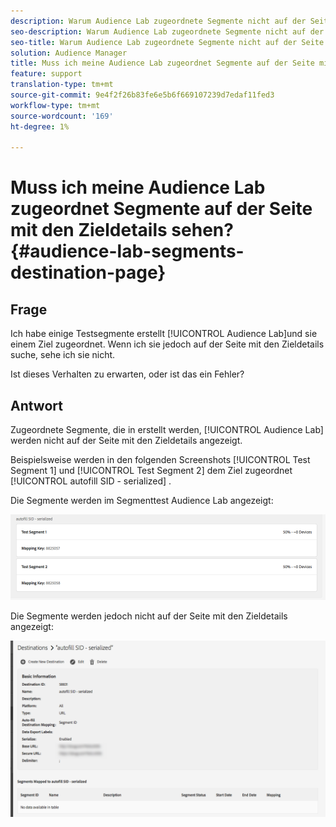 ```yaml
---
description: Warum Audience Lab zugeordnete Segmente nicht auf der Seite mit den Zieldetails angezeigt werden.
seo-description: Warum Audience Lab zugeordnete Segmente nicht auf der Seite mit den Zieldetails angezeigt werden.
seo-title: Warum Audience Lab zugeordnete Segmente nicht auf der Seite mit den Zieldetails angezeigt werden.
solution: Audience Manager
title: Muss ich meine Audience Lab zugeordnet Segmente auf der Seite mit den Zieldetails sehen?
feature: support
translation-type: tm+mt
source-git-commit: 9e4f2f26b83fe6e5b6f669107239d7edaf11fed3
workflow-type: tm+mt
source-wordcount: '169'
ht-degree: 1%

---
```



# Muss ich meine Audience Lab zugeordnet Segmente auf der Seite mit den Zieldetails sehen? {#audience-lab-segments-destination-page}

## Frage

Ich habe einige Testsegmente erstellt [!UICONTROL Audience Lab]und sie einem Ziel zugeordnet. Wenn ich sie jedoch auf der Seite mit den Zieldetails suche, sehe ich sie nicht.

Ist dieses Verhalten zu erwarten, oder ist das ein Fehler?

## Antwort

Zugeordnete Segmente, die in erstellt werden, [!UICONTROL Audience Lab] werden nicht auf der Seite mit den Zieldetails angezeigt.

Beispielsweise werden in den folgenden Screenshots [!UICONTROL Test Segment 1] und [!UICONTROL Test Segment 2] dem Ziel zugeordnet [!UICONTROL autofill SID - serialized] .

Die Segmente werden im Segmenttest Audience Lab angezeigt:

![Ansicht der Audience Lab-Segmente](assets/should_i_see_my_aamlab01.png)

Die Segmente werden jedoch nicht auf der Seite mit den Zieldetails angezeigt:

![Bild der Seite mit den Zieldetails](assets/should_i_see_my_aamlab02.png)